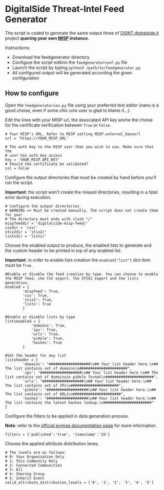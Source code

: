 # DigitalSide Threat-Intel Feed Generator

The script is coded to generate the same output three of [OSINT.digitalside.it](https://osint.digitalside.it/) project **quering your own [MISP](https://www.misp-project.org/) instance**.

Instructions: 

* Download the feedgenerator directory
* Configure the script editinn the `feedgeneratorconf.py` file
* Launch the script by typing `python3 /path/to/feedgenerator.py`
* All configured output will be generated according the given configuration

## How to configure

Open the `feedgeneratorcon.py` file using your preferred text editor (nano is a good choise, even if some chic unix user is glad to blame it...).

Edit the lines with your MISP url, the associated API key anche the choise for the certificate verification between `True` or `False`.
```
# Your MISP's URL. Refer to MISP setting MISP.external_baseurl
url = 'https://YOUR_MISP_URL'

# The auth key to the MISP user that you wish to use. Make sure that the
# user has auth_key access
key = 'YOUR_MISP_API_KEY'
# Should the certificate be validated?
ssl = False
```

Configure the output directories that must be created by hand before you'll run the script.

**Important**: the script won't create the missed directories, resulting in a fatal error during execution.
```
# Configure the output directories
# WARNING => Must be created manually. The script does not create them for you!
# The directory must ends with slash "/"
mispfeeddir = 'digitalside-misp-feed/'
csvdir = 'csv/'
stix2dir = 'stix2/'
listsdir = 'lists/'
```

Choose the enabled output to produce, the enabled lists to generate and the custom header to be printed in top of any enabled list.

**Important**: in order to enable lists creation the `enabled["list"]` dict item must be `True`.
```
#Enable or disable the feed creation by type. You can choose to enable the MISP feed, che CSV export, the STIX2 export and the lists generation.
enabled = {
		'mispfeed': True,
		'csv': True,
		'stix2': True,
		'lists': True		
		}

#Enable or disable lists by type	
listsenabled = {
			'domains': True,
			'ips': True,
			'urls': True,
			'piHole': True,
			'hashes': True
		}

#Set the header for any list	
listsheader = {
		'domains': "###################\n## Your list header here.\n## The list contains set of domains\n######################",
		'ips': "###################\n## Your list header here.\n## The list contains set of domainsin piHole format\n######################",
		'urls': "###################\n## Your list header here.\n## The list contains set of IPs\n######################",
		'piHole': "###################\n## Your list header here.\n## The list contains set of URLs\n######################",
		'hashes': "###################\n## Your list header here.\n## The list contains the latest hashes lookup.\n######################"
}
```

Configure the filters to be applied in data generation process.

**Note**: refer to the [official pymisp documentation page](https://pymisp.readthedocs.io/en/latest/modules.html#pymisp.PyMISP.search_index) for more information.
```
filters = {'published':'true', 'timestamp':'2d'}
```

Choose the applied attribute distribution leves.
```
# The levels are as follows:
# 0: Your Organisation Only
# 1: This Community Only
# 2: Connected Communities
# 3: All
# 4: Sharing Group
# 5: Inherit Event
valid_attribute_distribution_levels = ['0', '1', '2', '3', '4', '5']
```
